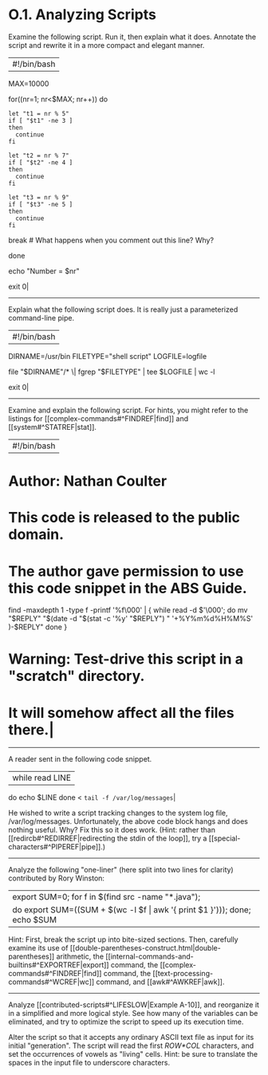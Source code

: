 # O.1. Analyzing Scripts

Examine the following script. Run it, then explain what it does. Annotate the script and rewrite it in a more compact and elegant manner.

|   |
|---|
|#!/bin/bash

MAX=10000


  for((nr=1; nr<$MAX; nr++))
  do

    let "t1 = nr % 5"
    if [ "$t1" -ne 3 ]
    then
      continue
    fi

    let "t2 = nr % 7"
    if [ "$t2" -ne 4 ]
    then
      continue
    fi

    let "t3 = nr % 9"
    if [ "$t3" -ne 5 ]
    then
      continue
    fi

  break   # What happens when you comment out this line? Why?

  done

  echo "Number = $nr"


exit 0|

---

Explain what the following script does. It is really just a parameterized command-line pipe.

|   |
|---|
|#!/bin/bash

DIRNAME=/usr/bin
FILETYPE="shell script"
LOGFILE=logfile

file "$DIRNAME"/* \| fgrep "$FILETYPE" \| tee $LOGFILE \| wc -l

exit 0|

---

Examine and explain the following script. For hints, you might refer to the listings for [[complex-commands#^FINDREF|find]] and [[system#^STATREF|stat]].

|   |
|---|
|#!/bin/bash

# Author:  Nathan Coulter
# This code is released to the public domain.
# The author gave permission to use this code snippet in the ABS Guide.

find -maxdepth 1 -type f -printf '%f\000'  \| {
   while read -d $'\000'; do
      mv "$REPLY" "$(date -d "$(stat -c '%y' "$REPLY") " '+%Y%m%d%H%M%S'
      )-$REPLY"
   done
}

# Warning: Test-drive this script in a "scratch" directory.
# It will somehow affect all the files there.|

---

A reader sent in the following code snippet.

|   |
|---|
|while read LINE
do
  echo $LINE
done < `tail -f /var/log/messages`|

He wished to write a script tracking changes to the system log file, /var/log/messages. Unfortunately, the above code block hangs and does nothing useful. Why? Fix this so it does work. (Hint: rather than [[redircb#^REDIRREF|redirecting the stdin of the loop]], try a [[special-characters#^PIPEREF|pipe]].)

---

Analyze the following "one-liner" (here split into two lines for clarity) contributed by Rory Winston:

|   |
|---|
|export SUM=0; for f in $(find src -name "*.java");
do export SUM=$(($SUM + $(wc -l $f \| awk '{ print $1 }'))); done; echo $SUM|

Hint: First, break the script up into bite-sized sections. Then, carefully examine its use of [[double-parentheses-construct.html|double-parentheses]] arithmetic, the [[internal-commands-and-builtins#^EXPORTREF|export]] command, the [[complex-commands#^FINDREF|find]] command, the [[text-processing-commands#^WCREF|wc]] command, and [[awk#^AWKREF|awk]].

---

Analyze [[contributed-scripts#^LIFESLOW|Example A-10]], and reorganize it in a simplified and more logical style. See how many of the variables can be eliminated, and try to optimize the script to speed up its execution time.

Alter the script so that it accepts any ordinary ASCII text file as input for its initial "generation". The script will read the first _$ROW*$COL_ characters, and set the occurrences of vowels as "living" cells. Hint: be sure to translate the spaces in the input file to underscore characters.

